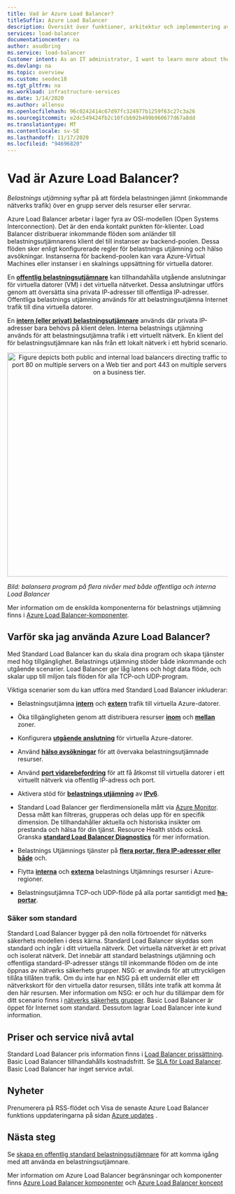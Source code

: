 ```yaml
---
title: Vad är Azure Load Balancer?
titleSuffix: Azure Load Balancer
description: Översikt över funktioner, arkitektur och implementering av Azure Load Balancer-funktioner. Lär dig hur Load Balancer fungerar och hur du använder det i molnet.
services: load-balancer
documentationcenter: na
author: asudbring
ms.service: load-balancer
Customer intent: As an IT administrator, I want to learn more about the Azure Load Balancer service and what I can use it for.
ms.devlang: na
ms.topic: overview
ms.custom: seodec18
ms.tgt_pltfrm: na
ms.workload: infrastructure-services
ms.date: 1/14/2020
ms.author: allensu
ms.openlocfilehash: 96c0242414c67d97fc324977b1259f63c27c3a26
ms.sourcegitcommit: e2dc549424fb2c10fcbb92b499b960677d67a8dd
ms.translationtype: MT
ms.contentlocale: sv-SE
ms.lasthandoff: 11/17/2020
ms.locfileid: "94696820"
---
```

# <a name="what-is-azure-load-balancer"></a>Vad är Azure Load Balancer?

*Belastnings utjämning* syftar på att fördela belastningen jämnt (inkommande nätverks trafik) över en grupp server dels resurser eller servrar. 

Azure Load Balancer arbetar i lager fyra av OSI-modellen (Open Systems Interconnection). Det är den enda kontakt punkten för-klienter. Load Balancer distribuerar inkommande flöden som anländer till belastningsutjämnarens klient del till instanser av backend-poolen. Dessa flöden sker enligt konfigurerade regler för belastnings utjämning och hälso avsökningar. Instanserna för backend-poolen kan vara Azure-Virtual Machines eller instanser i en skalnings uppsättning för virtuella datorer.

En **[offentlig belastningsutjämnare](./components.md#frontend-ip-configurations)** kan tillhandahålla utgående anslutningar för virtuella datorer (VM) i det virtuella nätverket. Dessa anslutningar utförs genom att översätta sina privata IP-adresser till offentliga IP-adresser. Offentliga belastnings utjämning används för att belastningsutjämna Internet trafik till dina virtuella datorer.

En **[intern (eller privat) belastningsutjämnare](./components.md#frontend-ip-configurations)** används där privata IP-adresser bara behövs på klient delen. Interna belastnings utjämning används för att belastningsutjämna trafik i ett virtuellt nätverk. En klient del för belastningsutjämnare kan nås från ett lokalt nätverk i ett hybrid scenario.

<p align="center">
  <img src="./media/load-balancer-overview/load-balancer.svg" alt="Figure depicts both public and internal load balancers directing traffic to port 80 on multiple servers on a Web tier and port 443 on multiple servers on a business tier." width="512" title="Azure Load Balancer">
</p>

*Bild: balansera program på flera nivåer med både offentliga och interna Load Balancer*

Mer information om de enskilda komponenterna för belastnings utjämning finns i [Azure Load Balancer-komponenter](./components.md).

## <a name="why-use-azure-load-balancer"></a>Varför ska jag använda Azure Load Balancer?
Med Standard Load Balancer kan du skala dina program och skapa tjänster med hög tillgänglighet. Belastnings utjämning stöder både inkommande och utgående scenarier. Load Balancer ger låg latens och högt data flöde, och skalar upp till miljon tals flöden för alla TCP-och UDP-program.

Viktiga scenarier som du kan utföra med Standard Load Balancer inkluderar:

- Belastningsutjämna **[intern](./quickstart-load-balancer-standard-internal-portal.md)** och **[extern](./tutorial-load-balancer-standard-manage-portal.md)** trafik till virtuella Azure-datorer.

- Öka tillgängligheten genom att distribuera resurser **[inom](./tutorial-load-balancer-standard-public-zonal-portal.md)** och **[mellan](./tutorial-load-balancer-standard-public-zone-redundant-portal.md)** zoner.

- Konfigurera **[utgående anslutning](./load-balancer-outbound-connections.md)** för virtuella Azure-datorer.

- Använd **[hälso avsökningar](./load-balancer-custom-probe-overview.md)** för att övervaka belastningsutjämnade resurser.

- Använd **[port vidarebefordring](./tutorial-load-balancer-port-forwarding-portal.md)** för att få åtkomst till virtuella datorer i ett virtuellt nätverk via offentlig IP-adress och port.

- Aktivera stöd för **[belastnings utjämning](../virtual-network/virtual-network-ipv4-ipv6-dual-stack-standard-load-balancer-powershell.md)** av **[IPv6](../virtual-network/ipv6-overview.md)**.

- Standard Load Balancer ger flerdimensionella mått via [Azure Monitor](../azure-monitor/overview.md).  Dessa mått kan filtreras, grupperas och delas upp för en specifik dimension.  De tillhandahåller aktuella och historiska insikter om prestanda och hälsa för din tjänst.  Resource Health stöds också. Granska **[standard Load Balancer Diagnostics](load-balancer-standard-diagnostics.md)** för mer information.

- Belastnings Utjämnings tjänster på **[flera portar, flera IP-adresser eller både](./load-balancer-multivip-overview.md)** och.

- Flytta **[interna](./move-across-regions-internal-load-balancer-portal.md)** och **[externa](./move-across-regions-external-load-balancer-portal.md)** belastnings Utjämnings resurser i Azure-regioner.

- Belastningsutjämna TCP-och UDP-flöde på alla portar samtidigt med **[ha-portar](./load-balancer-ha-ports-overview.md)**.

### <a name="secure-by-default"></a><a name="securebydefault"></a>Säker som standard

Standard Load Balancer bygger på den nolla förtroendet för nätverks säkerhets modellen i dess kärna. Standard Load Balancer skyddas som standard och ingår i ditt virtuella nätverk. Det virtuella nätverket är ett privat och isolerat nätverk.  Det innebär att standard belastnings utjämning och offentliga standard-IP-adresser stängs till inkommande flöden om de inte öppnas av nätverks säkerhets grupper. NSG: er används för att uttryckligen tillåta tillåten trafik.  Om du inte har en NSG på ett undernät eller ett nätverkskort för den virtuella dator resursen, tillåts inte trafik att komma åt den här resursen. Mer information om NSG: er och hur du tillämpar dem för ditt scenario finns i [nätverks säkerhets grupper](../virtual-network/network-security-groups-overview.md).
Basic Load Balancer är öppet för Internet som standard. Dessutom lagrar Load Balancer inte kund information.

## <a name="pricing-and-sla"></a>Priser och service nivå avtal

Standard Load Balancer pris information finns i [Load Balancer prissättning](https://azure.microsoft.com/pricing/details/load-balancer/).
Basic Load Balancer tillhandahålls kostnadsfritt.
Se [SLA för Load Balancer](https://aka.ms/lbsla). Basic Load Balancer har inget service avtal.

## <a name="whats-new"></a>Nyheter

Prenumerera på RSS-flödet och Visa de senaste Azure Load Balancer funktions uppdateringarna på sidan [Azure updates](https://azure.microsoft.com/updates/?category=networking&query=load%20balancer) .

## <a name="next-steps"></a>Nästa steg

Se [skapa en offentlig standard belastningsutjämnare](quickstart-load-balancer-standard-public-portal.md) för att komma igång med att använda en belastningsutjämnare.

Mer information om Azure Load Balancer begränsningar och komponenter finns [Azure Load Balancer komponenter](./components.md) och [Azure Load Balancer koncept](./concepts.md)